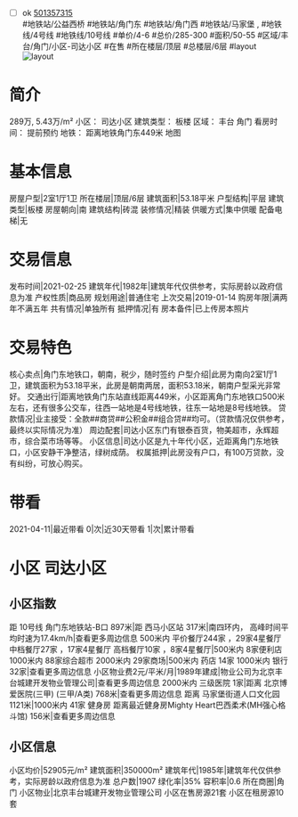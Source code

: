 - [ ] ok [501357315](https://bj.5i5j.com/ershoufang/501357315.html)  
 #地铁站/公益西桥 #地铁站/角门东 #地铁站/角门西 #地铁站/马家堡 ,  #地铁线/4号线 #地铁线/10号线
#单价/4-6 #总价/285-300 #面积/50-55   #区域/丰台/角门/小区-司达小区 #在售 #所在楼层/顶层 #总楼层/6层 #layout 
![layout](http://image2a.5i5j.com/bdir/layout/ca7b1dcb8e664a59a4b633eb87efd72a.JPG_P5.jpg) 
# 简介 
 289万,  5.43万/m² 
小区： 司达小区
建筑类型： 板楼
区域： 丰台 角门
看房时间： 提前预约
地铁： 距离地铁角门东449米 地图
# 基本信息 
 房屋户型|2室1厅1卫
所在楼层|顶层/6层
建筑面积|53.18平米
户型结构|平层
建筑类型|板楼
房屋朝向|南
建筑结构|砖混
装修情况|精装
供暖方式|集中供暖
配备电梯|无
# 交易信息 
 发布时间|2021-02-25
建筑年代|1982年|建筑年代仅供参考，实际房龄以政府信息为准
产权性质|商品房
规划用途|普通住宅
上次交易|2019-01-14
购房年限|满两年不满五年
共有情况|单独所有
抵押情况|有
房本备件|已上传房本照片
# 交易特色 
 核心卖点|角门东地铁口，朝南，税少，随时签约
户型介绍|此房为南向2室1厅1卫，建筑面积为53.18平米，此房是朝南两居，面积53.18米，朝南户型采光非常好。
交通出行|距离地铁角门东站直线距离449米，小区距离角门东地铁口500米左右，还有很多公交车，往西一站地是4号线地铁，往东一站地是8号线地铁。
贷款情况|业主接受：全款##商贷##公积金##组合贷##均可。（贷款情况仅供参考，最终以实际情况为准）
周边配套|司达小区东门有银泰百货，物美超市，永辉超市，综合菜市场等等。
小区信息|司达小区是九十年代小区，近距离角门东地铁口，小区安静干净整洁，绿树成荫。
权属抵押|此房没有户口，有100万贷款，没有纠纷，可放心购买。
# 带看 
 2021-04-11|最近带看	 0|次|近30天带看	 1|次|累计带看
# 小区 司达小区
## 小区指数 
 距 10号线 角门东地铁站-B口 897米|距 西马小区站 317米|南四环内， 高峰时间平均时速为17.4km/h|查看更多周边信息
500米内 平价餐厅244家 ，29家4星餐厅
中档餐厅27家 ，17家4星餐厅
高档餐厅10家 ，8家4星餐厅|500米内 8家便利店
1000米内 88家综合超市
2000米内 29家商场|500米内 药店 14家
1000米内 银行 32家|查看更多周边信息
小区物业费2元/平米/月|1989年建成|物业公司为北京丰台城建开发物业管理公司|查看更多周边信息
2000米内 三级医院 1家|距离 北京博爱医院(三甲) (三甲/A类) 768米|查看更多周边信息
距离 马家堡街道人口文化园 1121米|1000米内 41家 健身房
距离最近健身房Mighty Heart巴西柔术(MH强心格斗馆) 156米|查看更多周边信息
## 小区信息 
 小区均价|52905元/m²
建筑面积|350000m²
建筑年代|1985年|建筑年代仅供参考，实际房龄以政府信息为准
总户数|1907
绿化率|35%
容积率|0.6
所在商圈|角门
小区物业|北京丰台城建开发物业管理公司
小区在售房源21套
小区在租房源10套
